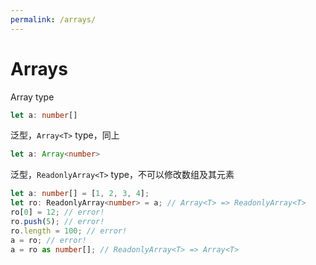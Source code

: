 ```yaml
---
permalink: /arrays/
---
```


# Arrays

Array type

```ts
let a: number[]
```

泛型，`Array<T>` type，同上

```ts
let a: Array<number>
```

泛型，`ReadonlyArray<T>` type，不可以修改数组及其元素

```ts
let a: number[] = [1, 2, 3, 4];
let ro: ReadonlyArray<number> = a; // Array<T> => ReadonlyArray<T>
ro[0] = 12; // error!
ro.push(5); // error!
ro.length = 100; // error!
a = ro; // error!
a = ro as number[]; // ReadonlyArray<T> => Array<T>
```
